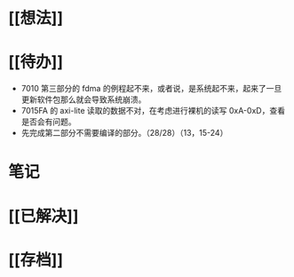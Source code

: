 # [[想法]]

# [[待办]]
- 7010 第三部分的 fdma 的例程起不来，或者说，是系统起不来，起来了一旦更新软件包那么就会导致系统崩溃。
- 7015FA 的 axi-lite 读取的数据不对，在考虑进行裸机的读写 0xA-0xD，查看是否会有问题。
- 先完成第二部分不需要编译的部分。（28/28）（13，15-24）
# 笔记

# [[已解决]]

# [[存档]]